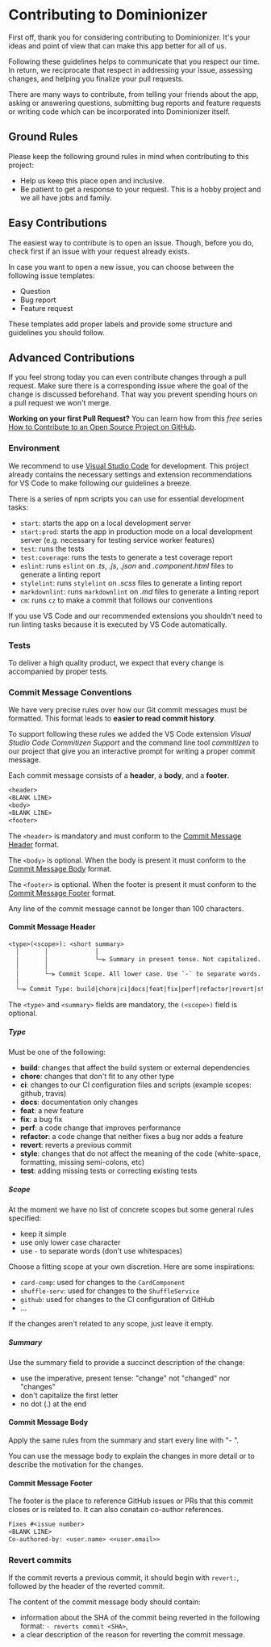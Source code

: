 # Contributing to Dominionizer

First off, thank you for considering contributing to Dominionizer. It's your ideas and point of view that can make this app better for all of us.

Following these guidelines helps to communicate that you respect our time. In return, we reciprocate that respect in addressing your issue, assessing changes, and helping you finalize your pull requests.

There are many ways to contribute, from telling your friends about the app, asking or answering questions, submitting bug reports and feature requests or writing code which can be incorporated into Dominionizer itself.

## Ground Rules

Please keep the following ground rules in mind when contributing to this project:

-   Help us keep this place open and inclusive.
-   Be patient to get a response to your request. This is a hobby project and we all have jobs and family.

## Easy Contributions

The easiest way to contribute is to open an issue. Though, before you do, check first if an issue with your request already exists.

In case you want to open a new issue, you can choose between the following issue templates:

-   Question
-   Bug report
-   Feature request

These templates add proper labels and provide some structure and guidelines you should follow.

## Advanced Contributions

If you feel strong today you can even contribute changes through a pull request. Make sure there is a corresponding issue where the goal of the change is discussed beforehand. That way you prevent spending hours on a pull request we won't merge.

**Working on your first Pull Request?** You can learn how from this _free_ series [How to Contribute to an Open Source Project on GitHub](https://kcd.im/pull-request).

### Environment

We recommend to use [Visual Studio Code](https://code.visualstudio.com/) for development. This project already contains the necessary settings and extension recommendations for VS Code to make following our guidelines a breeze.

There is a series of npm scripts you can use for essential development tasks:

-   `start`: starts the app on a local development server
-   `start:prod`: starts the app in production mode on a local development server (e.g. necessary for testing service worker features)
-   `test`: runs the tests
-   `test:coverage`: runs the tests to generate a test coverage report
-   `eslint`: runs `eslint` on _.ts_, _.js_, _.json_ and _.component.html_ files to generate a linting report
-   `stylelint`: runs `stylelint` on _.scss_ files to generate a linting report
-   `markdownlint`: runs `markdownlint` on _.md_ files to generate a linting report
-   `cm`: runs `cz` to make a commit that follows our conventions

If you use VS Code and our recommended extensions you shouldn't need to run linting tasks because it is executed by VS Code automatically.

### Tests

To deliver a high quality product, we expect that every change is accompanied by proper tests.

### Commit Message Conventions

We have very precise rules over how our Git commit messages must be formatted.
This format leads to **easier to read commit history**.

To support following these rules we added the VS Code extension _Visual Studio Code Commitizen Support_ and the command line tool _commitizen_ to our project that give you an interactive prompt for writing a proper commit message.

Each commit message consists of a **header**, a **body**, and a **footer**.

```txt
<header>
<BLANK LINE>
<body>
<BLANK LINE>
<footer>
```

The `<header>` is mandatory and must conform to the [Commit Message Header](#commit-message-header) format.

The `<body>` is optional. When the body is present it must conform to the [Commit Message Body](#commit-message-body) format.

The `<footer>` is optional. When the footer is present it must conform to the [Commit Message Footer](#commit-message-footer) format.

Any line of the commit message cannot be longer than 100 characters.

#### Commit Message Header

```txt
<type>(<scope>): <short summary>
  │       │             │
  │       │             └─⫸ Summary in present tense. Not capitalized. No period at the end.
  │       │
  │       └─⫸ Commit Scope. All lower case. Use `-` to separate words.
  │
  └─⫸ Commit Type: build|chore|ci|docs|feat|fix|perf|refactor|revert|style|test
```

The `<type>` and `<summary>` fields are mandatory, the `(<scope>)` field is optional.

##### Type

Must be one of the following:

-   **build**: changes that affect the build system or external dependencies
-   **chore**: changes that don't fit to any other type
-   **ci**: changes to our CI configuration files and scripts (example scopes: github, travis)
-   **docs**: documentation only changes
-   **feat**: a new feature
-   **fix**: a bug fix
-   **perf**: a code change that improves performance
-   **refactor**: a code change that neither fixes a bug nor adds a feature
-   **revert**: reverts a previous commit
-   **style**: changes that do not affect the meaning of the code (white-space, formatting, missing semi-colons, etc)
-   **test**: adding missing tests or correcting existing tests

##### Scope

At the moment we have no list of concrete scopes but some general rules specified:

-   keep it simple
-   use only lower case character
-   use `-` to separate words (don't use whitespaces)

Choose a fitting scope at your own discretion. Here are some inspirations:

-   `card-comp`: used for changes to the `CardComponent`
-   `shuffle-serv`: used for changes to the `ShuffleService`
-   `github`: used for changes to the CI configuration of GitHub
-   ...

If the changes aren't related to any scope, just leave it empty.

##### Summary

Use the summary field to provide a succinct description of the change:

-   use the imperative, present tense: "change" not "changed" nor "changes"
-   don't capitalize the first letter
-   no dot (.) at the end

#### Commit Message Body

Apply the same rules from the summary and start every line with "- ".

You can use the message body to explain the changes in more detail or to describe the motivation for the changes.

#### Commit Message Footer

The footer is the place to reference GitHub issues or PRs that this commit closes or is related to. It can also conatain co-author references.

```txt
Fixes #<issue number>
<BLANK LINE>
Co-authored-by: <user.name> <<user.email>>
```

### Revert commits

If the commit reverts a previous commit, it should begin with `revert:`, followed by the header of the reverted commit.

The content of the commit message body should contain:

-   information about the SHA of the commit being reverted in the following format: `- reverts commit <SHA>`,
-   a clear description of the reason for reverting the commit message.
